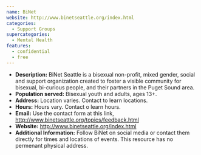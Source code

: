 ```yaml
---
name: BiNet
website: http://www.binetseattle.org/index.html
categories:
  - Support Groups
supercategories:
  - Mental Health
features:
  - confidential
  - free
---
```

- **Description:** BiNet Seattle is a bisexual non-profit, mixed gender, social and support organization created to foster a visible community for bisexual, bi-curious people, and their partners in the Puget Sound area.
- **Population served:** Bisexual youth and adults, ages 13+.
- **Address:** Location varies. Contact to learn locations.
- **Hours:** Hours vary. Contact o learn hours. 
- **Email:** Use the contact form at this link, <http://www.binetseattle.org/topics/feedback.html>
- **Website:** http://www.binetseattle.org/index.html
- **Additional Information:** Follow BiNet on social media or contact them directly for times and locations of events. This resource has no permenant physical address. 
